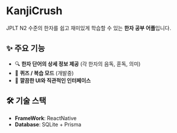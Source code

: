 # KanjiCrush

JPLT N2 수준의 한자를 쉽고 재미있게 학습할 수 있는 **한자 공부 어플**입니다.  

## ✨ 주요 기능
- 🔍 **한자 단어의 상세 정보 제공** (각 한자의 음독, 훈독, 의미)
- 📝 **퀴즈 / 복습 모드** (개발중)
- 🎨 **깔끔한 UI와 직관적인 인터페이스**

## 🛠 기술 스택
- **FrameWork**: ReactNative 
- **Database**: SQLite + Prisma

